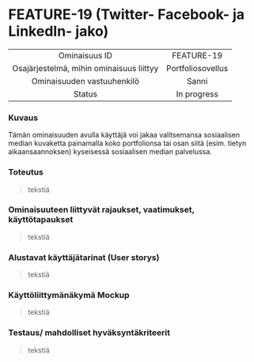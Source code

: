 # FEATURE-19 (Twitter- Facebook- ja LinkedIn- jako)  


| | |
|:-:|:-:|
| Ominaisuus ID | FEATURE-19 |
| Osajärjestelmä, mihin ominaisuus liittyy | Portfoliosovellus |
| Ominaisuuden vastuuhenkilö | Sanni |
| Status | In progress |  


### Kuvaus   
Tämän ominaisuuden avulla käyttäjä voi jakaa valitsemansa sosiaalisen median kuvaketta painamalla koko portfolionsa tai osan siitä (esim. tietyn aikaansaannoksen) kyseisessä sosiaalisen median palvelussa.
### Toteutus  
> tekstiä
### Ominaisuuteen liittyvät rajaukset, vaatimukset, käyttötapaukset  
> tekstiä
### Alustavat käyttäjätarinat (User storys)  
> tekstiä
### Käyttöliittymänäkymä Mockup  
> tekstiä
### Testaus/ mahdolliset hyväksyntäkriteerit
> tekstiä
